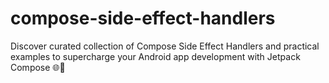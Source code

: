 # compose-side-effect-handlers
Discover curated collection of Compose Side Effect Handlers and practical examples to supercharge your Android app development with Jetpack Compose 🌐📱
